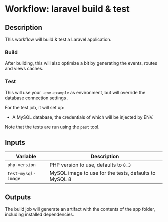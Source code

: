 # Workflow: laravel build & test

## Description

This workflow will build & test a Laravel application.

### Build

After building, this will also optimize a bit by generating the events, routes and views caches.

### Test

This will use your `.env.example` as environment, but will override the database connection settings .

For the test job, it will set up:
- A MySQL database, the credentials of which will be injected by ENV.

Note that the tests are run using the `pest` tool.

## Inputs

| Variable | Description |
| -------- | ----------- |
| `php-version` | PHP version to use, defaults to `8.3` |
| `test-mysql-image` | MySQL image to use for the tests, defaults to MySQL 8 |

## Outputs

The build job will generate an artifact with the contents of the app folder, including installed dependencies.
